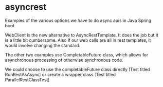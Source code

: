 # asyncrest

Examples of the various options we have to do async apis in Java Spring boot

WebClient is the new alternative to AsyncRestTemplate. It does the job but it is a little bit cumbersome. 
Also if our web calls are all in rest templates, it would involve changing the standard.

The other two examples use CompletableFuture class, which allows for asynchronous processing of otherwise synchronous code. 

We could choose to use the completableFuture class directly (Test titled RunRestAsAsync) or create a wrapper class (Test titled ParallelRestClassTest)

